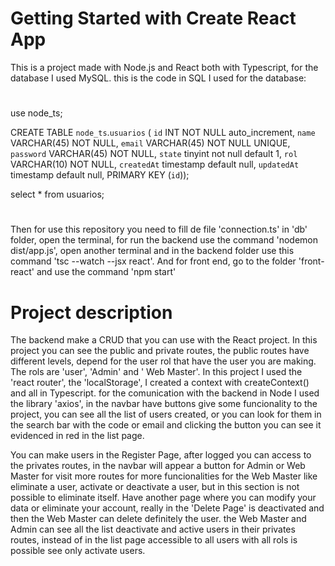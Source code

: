 # Getting Started with Create React App

This is a project made with Node.js and React both with Typescript, for the database I used MySQL.
this is the code in SQL I used for the database:

#

use node_ts;

CREATE TABLE `node_ts`.`usuarios` (
`id` INT NOT NULL auto_increment,
`name` VARCHAR(45) NOT NULL,
`email` VARCHAR(45) NOT NULL UNIQUE,
`password` VARCHAR(45) NOT NULL,
`state` tinyint not null default 1,
`rol` VARCHAR(10) NOT NULL,
`createdAt` timestamp default null,
`updatedAt` timestamp default null,
PRIMARY KEY (`id`));

select * from usuarios;

#

Then for use this repository you need to fill de file 'connection.ts' in 'db' folder,
open the terminal, for run the backend use the command 'nodemon dist/app.js',
open another terminal and in the backend folder use this command 'tsc --watch --jsx react'.
And for front end, go to the folder 'front-react' and use the command 'npm start'

# Project description

The backend make a CRUD that you can use with the React project. In this project you can see the public and private routes, the public routes have different levels, depend for the user rol that have the user you are making. The rols are 'user', 'Admin' and ' Web Master'. In this project I used the 'react router', the 'localStorage', I created a context with createContext() and all in Typescript. for the comunication with the backend in Node I used the library 'axios', in the navbar have buttons give some funcionality to the project, you can see all the list of users created, or you can look for them in the search bar with the code or email and clicking the button you can see it evidenced in red in the list page.

You can make users in the Register Page, after logged you can access to the privates routes, in the navbar will appear a button for Admin or Web Master for visit more routes for more funcionalities for the Web Master like eliminate a user, activate or deactivate a user, but in this section is not possible to eliminate itself. Have another page where you can modify your data or eliminate your account, really in the 'Delete Page' is deactivated and then the Web Master can delete definitely the user. the Web Master and Admin can see all the list deactivate and active users in their privates routes, instead of in the list page accessible to all users with all rols is possible see only activate users.
